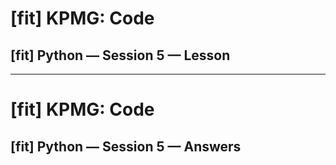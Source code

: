 # [fit] KPMG: Code
## [fit] Python — Session 5 — Lesson

---

# [fit] KPMG: Code
## [fit] Python — Session 5 — Answers
